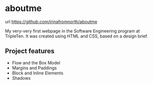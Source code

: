 # aboutme

url https://github.com/irinafromnorth/aboutme

My very-very first webpage in the Software Engineering
program at TripleTen. It was created using HTML and CSS, based on a design brief.

## Project features

- Flow and the Box Model
- Margins and Paddings
- Block and Inline Elements
- Shadows

